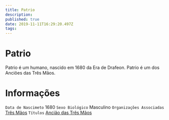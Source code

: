 ```yaml
---
title: Patrio
description: 
published: true
date: 2019-11-11T16:29:20.497Z
tags: 
---
```


<!-- SUBTITLE: Visão geral sobre Patrio -->

# Patrio
Patrio é um humano, nascido em 1680 da Era de Drafeon. Patrio é um dos Anciões das Três Mãos.

# Informações
`Data de Nascimeto` 1680 
`Sexo Biológico` Masculino
`Organizações Associadas` [Três Mãos](/faccoes/faccoes-independentes/tres-maos#tres-maos)
`Títulos` [Ancião das Três Mãos](/rankings-e-titulos/anciao-das-tres-maos#anciao-das-tres-maos)

